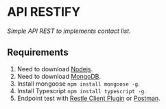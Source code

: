 # API RESTIFY

*Simple API REST to implements contact list.*


## Requirements

1. Need to download [Nodejs](https://nodejs.org/en/).
2. Need to download [MongoDB](https://www.mongodb.com/download-center?jmp=nav#atlas).
3. Install mongoose `npm install mongoose -g`.
4. Install Typescript `npm install typescript -g`.
5. Endpoint test with [Restle Client Plugin](https://chrome.google.com/webstore/detail/restlet-client-rest-api-t/aejoelaoggembcahagimdiliamlcdmfm) or [Postman](https://www.getpostman.com/).
